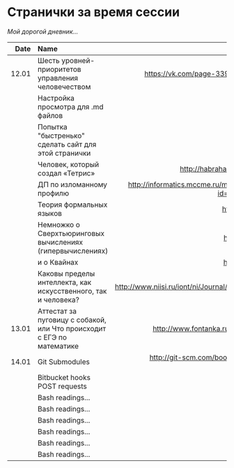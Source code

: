 Странички за время сессии
=======

*Мой дорогой дневник...*

| Date | Name | Link |
|---:|:---|---:|
| 12.01 | Шесть уровней-приоритетов управления человечеством | https://vk.com/page-33963853_48683395 |
| | Настройка просмотра для .md файлов | |
| | Попытка "быстренько" сделать сайт для этой странички | |
| | Человек, который создал «Тетрис» | http://habrahabr.ru/post/247589/ |
| | ДП по изломанному профилю | http://informatics.mccme.ru/mod/book/view.php?id=290&chapterid=78 |
| | Теория формальных языков | http://goo.gl/nqv5XP |
| | Немножко о Сверхтьюринговыx вычисленияx (гипервычислениях)| http://goo.gl/6viVD3 |
| | и о Квайнах | http://goo.gl/jNMCI0|
| | Каковы пределы интеллекта, как искусственного, так и человека? | http://www.niisi.ru/iont/ni/Journal/V7/N1/Novikov.pdf |
| 13.01 | Аттестат за пуговицу с собакой, или Что происходит с ЕГЭ по математике | http://www.fontanka.ru/2014/10/28/181/ |
| 14.01 | Git Submodules | http://git-scm.com/book/en/v2/Git-Tools-Submodules |
| | Bitbucket hooks POST requests | |
| | Bash readings... | |
| | Bash readings... | |
| | Bash readings... | |
| | Bash readings... | |
| | Bash readings... | |
| | Bash readings... | |
